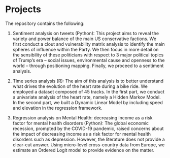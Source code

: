 # Projects

The repository contains the following:

1) Sentiment analysis on tweets (Python):
This project aims to reveal the variety and power balance of the main US conservative factions. We first conduct a clout and vulnerability matrix analysis to identify the main spheres of influence within the Party. We then focus in more detail on the sensibility of these politicians with respect to 3 major political topics of Trump’s era – social issues, environmental cause and openness to the world – through positioning mapping. Finally, we proceed to a sentiment analysis.

2) Time series analysis (R):
The aim of this analysis is to better understand what drives the evolution of the heart rate during a bike ride. We employed a dataset composed of 45 tracks. In the first part, we conduct a univariate analysis of the heart rate, namely a Hidden Markov Model. In the second part, we built a Dynamic Linear Model by including speed and elevation in the regression framework.

3) Regression analysis on Mental Health: decreasing income as a risk factor for mental health disorders (Python):
The global economic recession, prompted by the COVID-19 pandemic, raised concerns about the impact of decreasing income as a risk factor for mental health disorders such as depression. However, the literature does not provide a clear-cut answer. Using micro-level cross-country data from Europe, we estimate an Ordered Logit model to provide evidence on the matter.
